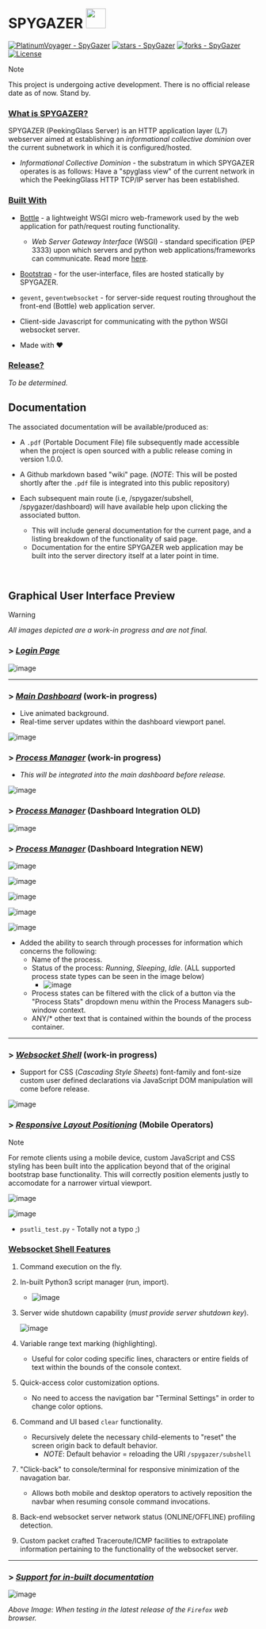 # SPYGAZER <img src="https://github.com/user-attachments/assets/b1a0ca24-0e4b-4902-9ff1-f3c769fd90ee" width="40" height="40">

[![PlatinumVoyager - SpyGazer](https://img.shields.io/static/v1?label=PlatinumVoyager&message=SpyGazer&color=blue&logo=github)](https://github.com/PlatinumVoyager/SpyGazer "Go to GitHub repo")
[![stars - SpyGazer](https://img.shields.io/github/stars/PlatinumVoyager/SpyGazer?style=social)](https://github.com/PlatinumVoyager/SpyGazer)
[![forks - SpyGazer](https://img.shields.io/github/forks/PlatinumVoyager/SpyGazer?style=social)](https://github.com/PlatinumVoyager/SpyGazer)
[![License](https://img.shields.io/badge/License-The_Unlicense-blue)](https://github.com/PlatinumVoyager/SpyGazer/blob/main/LICENSE)

> [!NOTE]
> This project is undergoing active development. There is no official release date as of now. Stand by.

### <ins>What is SPYGAZER?</ins>

SPYGAZER (PeekingGlass Server) is an HTTP application layer (L7) webserver aimed at establishing an *informational collective dominion* over the current subnetwork in which it is configured/hosted.
* *Informational Collective Dominion* - the substratum in which SPYGAZER operates is as follows: Have a "spyglass view" of the current network in which the PeekingGlass HTTP TCP/IP server has been established.
‎
### <ins>Built With</ins>
* [Bottle](https://bottlepy.org/docs/dev/) - a lightweight WSGI micro web-framework used by the web application for path/request routing functionality.
    * *Web Server Gateway Interface* (WSGI) - standard specification (PEP 3333) upon which servers and python web applications/frameworks can communicate. Read more [here](https://peps.python.org/pep-3333/).
 
* [Bootstrap](https://getbootstrap.com/docs/5.3/getting-started/introduction/) - for the user-interface, files are hosted statically by SPYGAZER.
* `gevent`, `geventwebsocket` - for server-side request routing throughout the front-end (Bottle) web application server.
‎
* Client-side Javascript for communicating with the python WSGI websocket server.
* Made with ❤️

### <ins>Release?</ins> 
*To be determined.*

## Documentation
The associated documentation will be available/produced as:
   * A `.pdf` (Portable Document File) file subsequently made accessible when the project is open sourced with a public release coming in version 1.0.0.
   * A Github markdown based "wiki" page. (*NOTE*: This will be posted shortly after the `.pdf` file is integrated into this public repository)
     
   * Each subsequent main route (i.e, /spygazer/subshell, /spygazer/dashboard) will have available help upon clicking the associated button.
      * This will include general documentation for the current page, and a listing breakdown of the functionality of said page.
      * Documentation for the entire SPYGAZER web application may be built into the server directory itself at a later point in time.
<br>

## Graphical User Interface Preview
> [!WARNING]
> *All images depicted are a work-in progress and are not final.*

### > <ins>*Login Page*</ins>
![image](https://github.com/user-attachments/assets/2b353f92-04e2-4b08-9ffd-1c18919898e8)
<hr>

### > <ins>*Main Dashboard*</ins> (work-in progress)
* Live animated background.
* Real-time server updates within the dashboard viewport panel.
  
![image](https://github.com/user-attachments/assets/b2771d58-8162-4ecb-8e4c-cb13eecc4d8b)

### > <ins>*Process Manager*</ins> (work-in progress)
* *This will be integrated into the main dashboard before release.*
  
![image](https://github.com/user-attachments/assets/916ed5ac-c2cb-47d0-b117-9ee91b8bd707)

### > <ins>*Process Manager*</ins> (Dashboard Integration OLD)
![image](https://github.com/user-attachments/assets/d261348e-bc14-46cc-ae02-ded6d60dcc7b)

### > <ins>*Process Manager*</ins> (Dashboard Integration NEW)
![image](https://github.com/user-attachments/assets/ff6358e2-43c7-4d7f-849f-21ef909ea837)

![image](https://github.com/user-attachments/assets/084bb4f2-b3e0-47cd-b34a-47a0f7b936ad)

![image](https://github.com/user-attachments/assets/bb83c74f-6ae6-4aff-acd7-fb09a55f4080)

![image](https://github.com/user-attachments/assets/0c81f273-2504-4c6f-898b-5d0e2811c822)

![image](https://github.com/user-attachments/assets/c96e599e-8b91-4d9b-93e3-06487ae1e23e)

* Added the ability to search through processes for information which concerns the following:
   * Name of the process.
   * Status of the process: *Running*, *Sleeping*, *Idle*. (ALL supported process state types can be seen in the image below)
      * ![image](https://github.com/user-attachments/assets/a0f96036-e237-4401-bdd5-a6526f37cbc5)
   * Process states can be filtered with the click of a button via the "Process Stats" dropdown menu within the Process Managers sub-window context.
   * ANY/* other text that is contained within the bounds of the process container.
         
<hr>

### > <ins>*Websocket Shell*</ins> (work-in progress)
* Support for CSS (*Cascading Style Sheets*) font-family and font-size custom user defined declarations via JavaScript DOM manipulation will come before release.
  
![image](https://github.com/user-attachments/assets/3011dc6e-1d3b-4737-a063-6586e38259ee)

### > <ins>*Responsive Layout Positioning*</ins> (Mobile Operators)
> [!NOTE]
> For remote clients using a mobile device, custom JavaScript and CSS styling has been built into the application beyond that of the original bootstrap base functionality. This will correctly position elements justly to accomodate for a narrower virtual viewport.

![image](https://github.com/user-attachments/assets/9637b932-6d88-4fb9-90e7-cb0c86c3b693)

![image](https://github.com/user-attachments/assets/f9de5143-2528-4f95-afe1-92ed09f9ba44)
* `psutli_test.py` - Totally not a typo ;)

<h3><ins>Websocket Shell Features</ins></h3>

1. Command execution on the fly.
1. In-built Python3 script manager (run, import).
   * ![image](https://github.com/user-attachments/assets/b9afba97-8330-48c6-b89e-649485021f61)
    
1. Server wide shutdown capability (*must provide server shutdown key*).
   
   ![image](https://github.com/user-attachments/assets/524898fc-93b7-447a-b25a-f6f74f51f9b6)

1. Variable range text marking (highlighting).
   * Useful for color coding specific lines, characters or entire fields of text within the bounds of the console context.
1. Quick-access color customization options.
   * No need to access the navigation bar "Terminal Settings" in order to change color options. 
1. Command and UI based `clear` functionality.
   * Recursively delete the necessary child-elements to "reset" the screen origin back to default behavior.
      * *NOTE*: Default behavior = reloading the URI `/spygazer/subshell`  
1. "Click-back" to console/terminal for responsive minimization of the navagation bar.
   * Allows both mobile and desktop operators to actively reposition the navbar when resuming console command invocations.
1. Back-end websocket server network status (ONLINE/OFFLINE) profiling detection.
1. Custom packet crafted Traceroute/ICMP facilities to extrapolate information pertaining to the functionality of the websocket server.

<hr>

### > <ins>*Support for in-built documentation*</ins>

![image](https://github.com/user-attachments/assets/a2b1d3a9-d683-4fd9-b61f-fa7e165064cc)

*Above Image: When testing in the latest release of the `Firefox` web browser.*
